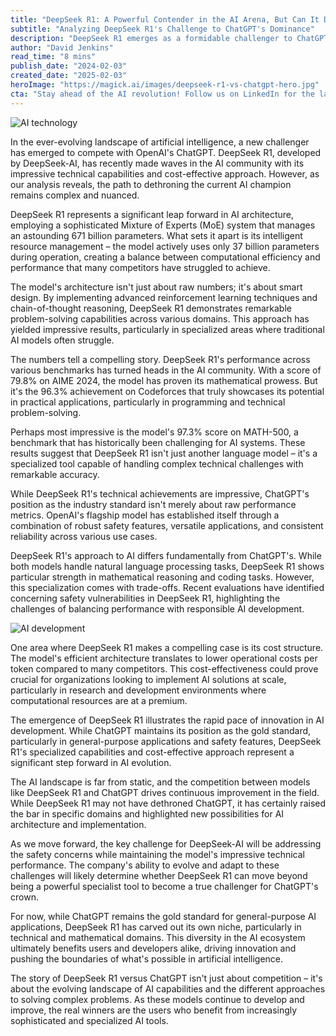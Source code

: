 ```yaml
---
title: "DeepSeek R1: A Powerful Contender in the AI Arena, But Can It Dethrone ChatGPT?"
subtitle: "Analyzing DeepSeek R1's Challenge to ChatGPT's Dominance"
description: "DeepSeek R1 emerges as a formidable challenger to ChatGPT, boasting impressive technical capabilities and cost-effective operations. With its sophisticated MoE system managing 671 billion parameters and strong performance in mathematical and coding benchmarks, it's making waves in the AI community. However, while excelling in specialized domains, safety concerns and ChatGPT's established versatility pose challenges to its bid for market dominance."
author: "David Jenkins"
read_time: "8 mins"
publish_date: "2024-02-03"
created_date: "2025-02-03"
heroImage: "https://magick.ai/images/deepseek-r1-vs-chatgpt-hero.jpg"
cta: "Stay ahead of the AI revolution! Follow us on LinkedIn for the latest insights and analysis on groundbreaking developments in artificial intelligence and what they mean for the future of technology."
---
```


![AI technology](https://i.magick.ai/PIXE/1738634054100_magick_img.webp)

In the ever-evolving landscape of artificial intelligence, a new challenger has emerged to compete with OpenAI's ChatGPT. DeepSeek R1, developed by DeepSeek-AI, has recently made waves in the AI community with its impressive technical capabilities and cost-effective approach. However, as our analysis reveals, the path to dethroning the current AI champion remains complex and nuanced.

DeepSeek R1 represents a significant leap forward in AI architecture, employing a sophisticated Mixture of Experts (MoE) system that manages an astounding 671 billion parameters. What sets it apart is its intelligent resource management – the model actively uses only 37 billion parameters during operation, creating a balance between computational efficiency and performance that many competitors have struggled to achieve.

The model's architecture isn't just about raw numbers; it's about smart design. By implementing advanced reinforcement learning techniques and chain-of-thought reasoning, DeepSeek R1 demonstrates remarkable problem-solving capabilities across various domains. This approach has yielded impressive results, particularly in specialized areas where traditional AI models often struggle.

The numbers tell a compelling story. DeepSeek R1's performance across various benchmarks has turned heads in the AI community. With a score of 79.8% on AIME 2024, the model has proven its mathematical prowess. But it's the 96.3% achievement on Codeforces that truly showcases its potential in practical applications, particularly in programming and technical problem-solving.

Perhaps most impressive is the model's 97.3% score on MATH-500, a benchmark that has historically been challenging for AI systems. These results suggest that DeepSeek R1 isn't just another language model – it's a specialized tool capable of handling complex technical challenges with remarkable accuracy.

While DeepSeek R1's technical achievements are impressive, ChatGPT's position as the industry standard isn't merely about raw performance metrics. OpenAI's flagship model has established itself through a combination of robust safety features, versatile applications, and consistent reliability across various use cases.

DeepSeek R1's approach to AI differs fundamentally from ChatGPT's. While both models handle natural language processing tasks, DeepSeek R1 shows particular strength in mathematical reasoning and coding tasks. However, this specialization comes with trade-offs. Recent evaluations have identified concerning safety vulnerabilities in DeepSeek R1, highlighting the challenges of balancing performance with responsible AI development.

![AI development](https://i.magick.ai/PIXE/1738634054103_magick_img.webp)

One area where DeepSeek R1 makes a compelling case is its cost structure. The model's efficient architecture translates to lower operational costs per token compared to many competitors. This cost-effectiveness could prove crucial for organizations looking to implement AI solutions at scale, particularly in research and development environments where computational resources are at a premium.

The emergence of DeepSeek R1 illustrates the rapid pace of innovation in AI development. While ChatGPT maintains its position as the gold standard, particularly in general-purpose applications and safety features, DeepSeek R1's specialized capabilities and cost-effective approach represent a significant step forward in AI evolution.

The AI landscape is far from static, and the competition between models like DeepSeek R1 and ChatGPT drives continuous improvement in the field. While DeepSeek R1 may not have dethroned ChatGPT, it has certainly raised the bar in specific domains and highlighted new possibilities for AI architecture and implementation.

As we move forward, the key challenge for DeepSeek-AI will be addressing the safety concerns while maintaining the model's impressive technical performance. The company's ability to evolve and adapt to these challenges will likely determine whether DeepSeek R1 can move beyond being a powerful specialist tool to become a true challenger for ChatGPT's crown.

For now, while ChatGPT remains the gold standard for general-purpose AI applications, DeepSeek R1 has carved out its own niche, particularly in technical and mathematical domains. This diversity in the AI ecosystem ultimately benefits users and developers alike, driving innovation and pushing the boundaries of what's possible in artificial intelligence.

The story of DeepSeek R1 versus ChatGPT isn't just about competition – it's about the evolving landscape of AI capabilities and the different approaches to solving complex problems. As these models continue to develop and improve, the real winners are the users who benefit from increasingly sophisticated and specialized AI tools.